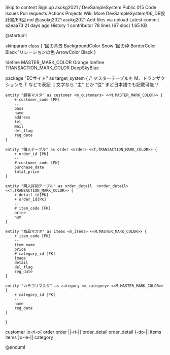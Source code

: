Skip to content
Sign up
asokg2021
/
DevSampleSystem
Public
015
Code
Issues
Pull requests
Actions
Projects
Wiki
More
DevSampleSystem/06_DB設計書/ER図.md
@asokg2021
asokg2021 Add files via upload
Latest commit a2eaa73 21 days ago
 History
 1 contributor
78 lines (67 sloc)  1.65 KB
  
@startuml

skinparam class {
    '図の背景
    BackgroundColor Snow
    '図の枠
    BorderColor Black
    'リレーションの色
    ArrowColor Black
}

!define MASTER_MARK_COLOR Orange 
!define TRANSACTION_MARK_COLOR DeepSkyBlue

package "ECサイト" as target_system {
    /'
      マスターテーブルを M、トランザクションを T などで表記
      １文字なら "主" とか "従" まど日本語でも記載可能
     '/

    entity "顧客マスタ" as customer <m_customers> <<M,MASTER_MARK_COLOR>> {
        + customer_code [PK]
        --
        pass
        name
        address
        tel
        mail
        del_flag
        reg_date
    }
    
    entity "購入テーブル" as order <order> <<T,TRANSACTION_MARK_COLOR>> {
        + order_id [PK]
        --
        # customer_code [FK]
        purchase_date
        total_price
    }
    
    entity "購入詳細テーブル" as order_detail  <order_detail> <<T,TRANSACTION_MARK_COLOR>> {
        + detail_id[PK]
        + order_id[PK]
        --
        # item_code [FK]
        price
        num
    }
    
    entity "商品マスタ" as items <m_items> <<M,MASTER_MARK_COLOR>> {
        + item_code [PK]
        --
        item_name
        price
        # category_id [FK]
        image
        detail
        del_flag
        reg_date
    }
    
    entity "カテゴリマスタ" as category <m_category> <<M,MASTER_MARK_COLOR>> {
        + category_id [PK]
        --
        name
        reg_date
    }
  }
  
  customer       |o-ri-o{     order
order          ||-ri-|{     order_detail
order_detail    }-do-||     items
items          }o-le-||     category


@enduml
